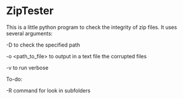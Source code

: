 # ZipTester


This is a little python program to check the integrity of zip files. It uses several arguments:

-D <path> to check the specified path

-o <path_to_file> to output in a text file the corrupted files

-v to run verbose


To-do:

-R command for look in subfolders
